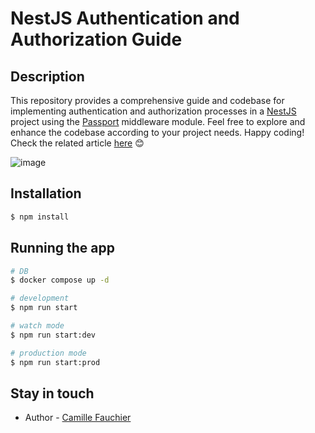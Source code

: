 # NestJS Authentication and Authorization Guide

## Description

This repository provides a comprehensive guide and codebase for implementing authentication and authorization processes in a [NestJS ](https://nestjs.com/)project using the [Passport](https://www.passportjs.org/) middleware module.
Feel free to explore and enhance the codebase according to your project needs. Happy coding!
Check the related article [here](https://www.sipios.com/blog-posts/implementing-authentication-in-nestjs-using-passport-and-jwt) 😊

![image](https://github.com/sipios/tuto-authentication-nestjs/assets/129767301/50ef3c15-d4da-4eb9-ba9b-b196c84aa9e4)

## Installation

```bash
$ npm install
```

## Running the app

```bash
# DB
$ docker compose up -d

# development
$ npm run start

# watch mode
$ npm run start:dev

# production mode
$ npm run start:prod
```

## Stay in touch

- Author - [Camille Fauchier](https://www.linkedin.com/in/camille-fauchier/)
